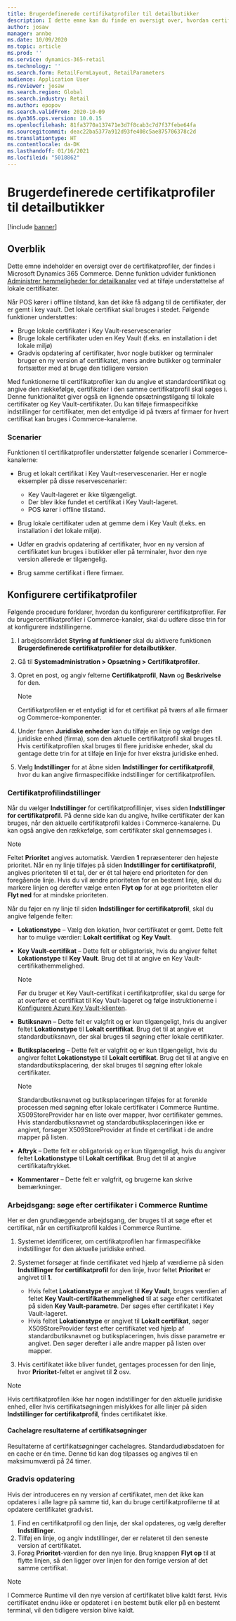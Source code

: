 ```yaml
---
title: Brugerdefinerede certifikatprofiler til detailbutikker
description: I dette emne kan du finde en oversigt over, hvordan certifikater bruges i detailbutikker.
author: josaw
manager: annbe
ms.date: 10/09/2020
ms.topic: article
ms.prod: ''
ms.service: dynamics-365-retail
ms.technology: ''
ms.search.form: RetailFormLayout, RetailParameters
audience: Application User
ms.reviewer: josaw
ms.search.region: Global
ms.search.industry: Retail
ms.author: epopov
ms.search.validFrom: 2020-10-09
ms.dyn365.ops.version: 10.0.15
ms.openlocfilehash: 81fa3770a137471e3d7f8cab3c7d7f37febe64fa
ms.sourcegitcommit: deac22ba5377a912d93fe408c5ae875706378c2d
ms.translationtype: HT
ms.contentlocale: da-DK
ms.lasthandoff: 01/16/2021
ms.locfileid: "5018862"
---
```

# <a name="user-defined-certificate-profiles-for-retail-stores"></a>Brugerdefinerede certifikatprofiler til detailbutikker

[!include [banner](../includes/banner.md)]


## <a name="overview"></a>Overblik

Dette emne indeholder en oversigt over de certifikatprofiler, der findes i Microsoft Dynamics 365 Commerce. Denne funktion udvider funktionen [Administrer hemmeligheder for detailkanaler](../dev-itpro/manage-secrets.md) ved at tilføje understøttelse af lokale certifikater.

Når POS kører i offline tilstand, kan det ikke få adgang til de certifikater, der er gemt i key vault. Det lokale certifikat skal bruges i stedet. Følgende funktioner understøttes:

- Bruge lokale certifikater i Key Vault-reservescenarier
- Bruge lokale certifikater uden en Key Vault (f.eks. en installation i det lokale miljø)
- Gradvis opdatering af certifikater, hvor nogle butikker og terminaler bruger en ny version af certifikatet, mens andre butikker og terminaler fortsætter med at bruge den tidligere version

Med funktionerne til certifikatprofiler kan du angive et standardcertifikat og angive den rækkefølge, certifikater i den samme certifikatprofil skal søges i. Denne funktionalitet giver også en lignende opsætningstilgang til lokale certifikater og Key Vault-certifikater. Du kan tilføje firmaspecifikke indstillinger for certifikater, men det entydige id på tværs af firmaer for hvert certifikat kan bruges i Commerce-kanalerne.

### <a name="scenarios"></a>Scenarier

Funktionen til certifikatprofiler understøtter følgende scenarier i Commerce-kanalerne:

- Brug et lokalt certifikat i Key Vault-reservescenarier. Her er nogle eksempler på disse reservescenarier:

    - Key Vault-lageret er ikke tilgængeligt.
    - Der blev ikke fundet et certifikat i Key Vault-lageret.
    - POS kører i offline tilstand.

- Brug lokale certifikater uden at gemme dem i Key Vault (f.eks. en installation i det lokale miljø).
- Udfør en gradvis opdatering af certifikater, hvor en ny version af certifikatet kun bruges i butikker eller på terminaler, hvor den nye version allerede er tilgængelig.
- Brug samme certifikat i flere firmaer.

## <a name="set-up-certificate-profiles"></a>Konfigurere certifikatprofiler

Følgende procedure forklarer, hvordan du konfigurerer certifikatprofiler. Før du brugercertifikatprofiler i Commerce-kanaler, skal du udføre disse trin for at konfigurere indstillingerne.

1. I arbejdsområdet **Styring af funktioner** skal du aktivere funktionen **Brugerdefinerede certifikatprofiler for detailbutikker**.
2. Gå til **Systemadministration \> Opsætning \> Certifikatprofiler**.
3. Opret en post, og angiv felterne **Certifikatprofil**, **Navn** og **Beskrivelse** for den.

    > [!NOTE]
    > Certifikatprofilen er et entydigt id for et certifikat på tværs af alle firmaer og Commerce-komponenter.

3. Under fanen **Juridiske enheder** kan du tilføje en linje og vælge den juridiske enhed (firma), som den aktuelle certifikatprofil skal bruges til. Hvis certifikatprofilen skal bruges til flere juridiske enheder, skal du gentage dette trin for at tilføje en linje for hver ekstra juridiske enhed.
4. Vælg **Indstillinger** for at åbne siden **Indstillinger for certifikatprofil**, hvor du kan angive firmaspecifikke indstillinger for certifikatprofilen.

### <a name="certificate-profile-settings"></a>Certifikatprofilindstillinger

Når du vælger **Indstillinger** for certifikatprofillinjer, vises siden **Indstillinger for certifikatprofil**. På denne side kan du angive, hvilke certifikater der kan bruges, når den aktuelle certifikatprofil kaldes i Commerce-kanalerne. Du kan også angive den rækkefølge, som certifikater skal gennemsøges i.

> [!NOTE]
> Feltet **Prioritet** angives automatisk. Værdien **1** repræsenterer den højeste prioritet. Når en ny linje tilføjes på siden **Indstillinger for certifikatprofil**, angives prioriteten til et tal, der er ét tal højere end prioriteten for den foregående linje. Hvis du vil ændre prioriteten for en bestemt linje, skal du markere linjen og derefter vælge enten **Flyt op** for at øge prioriteten eller **Flyt ned** for at mindske prioriteten.

Når du føjer en ny linje til siden **Indstillinger for certifikatprofil**, skal du angive følgende felter:

- **Lokationstype** – Vælg den lokation, hvor certifikatet er gemt. Dette felt har to mulige værdier: **Lokalt certifikat** og **Key Vault**.
- **Key Vault-certifikat** – Dette felt er obligatorisk, hvis du angiver feltet **Lokationstype** til **Key Vault**. Brug det til at angive en Key Vault-certifikathemmelighed.

    > [!NOTE]
    > Før du bruger et Key Vault-certifikat i certifikatprofiler, skal du sørge for at overføre et certifikat til Key Vault-lageret og følge instruktionerne i [Konfigurere Azure Key Vault-klienten](https://docs.microsoft.com/dynamics365/finance/localizations/setting-up-azure-key-vault-client).

- **Butiksnavn** – Dette felt er valgfrit og er kun tilgængeligt, hvis du angiver feltet **Lokationstype** til **Lokalt certifikat**. Brug det til at angive et standardbutiksnavn, der skal bruges til søgning efter lokale certifikater.
- **Butiksplacering** – Dette felt er valgfrit og er kun tilgængeligt, hvis du angiver feltet **Lokationstype** til **Lokalt certifikat**. Brug det til at angive en standardbutiksplacering, der skal bruges til søgning efter lokale certifikater.

    > [!NOTE]
    > Standardbutiksnavnet og butiksplaceringen tilføjes for at forenkle processen med søgning efter lokale certifikater i Commerce Runtime. X509StoreProvider har en liste over mapper, hvor certifikater gemmes. Hvis standardbutiksnavnet og standardbutiksplaceringen ikke er angivet, forsøger X509StoreProvider at finde et certifikat i de andre mapper på listen.

- **Aftryk** – Dette felt er obligatorisk og er kun tilgængeligt, hvis du angiver feltet **Lokationstype** til **Lokalt certifikat**. Brug det til at angive certifikataftrykket.
- **Kommentarer** – Dette felt er valgfrit, og brugerne kan skrive bemærkninger.

### <a name="workflow-searching-certificates-in-the-commerce-runtime"></a>Arbejdsgang: søge efter certifikater i Commerce Runtime

Her er den grundlæggende arbejdsgang, der bruges til at søge efter et certifikat, når en certifikatprofil kaldes i Commerce Runtime.

1. Systemet identificerer, om certifikatprofilen har firmaspecifikke indstillinger for den aktuelle juridiske enhed.
1. Systemet forsøger at finde certifikatet ved hjælp af værdierne på siden **Indstillinger for certifikatprofil** for den linje, hvor feltet **Prioritet** er angivet til **1**.

    - Hvis feltet **Lokationstype** er angivet til **Key Vault**, bruges værdien af feltet **Key Vault-certifikathemmelighed** til at søge efter certifikatet på siden **Key Vault-parametre**. Der søges efter certifikatet i Key Vault-lageret.
    - Hvis feltet **Lokationstype** er angivet til **Lokalt certifikat**, søger X509StoreProvider først efter certifikatet ved hjælp af standardbutiksnavnet og butiksplaceringen, hvis disse parametre er angivet. Den søger derefter i alle andre mapper på listen over mapper.

1. Hvis certifikatet ikke bliver fundet, gentages processen for den linje, hvor **Prioritet**-feltet er angivet til **2** osv.

> [!NOTE]
> Hvis certifikatprofilen ikke har nogen indstillinger for den aktuelle juridiske enhed, eller hvis certifikatsøgningen mislykkes for alle linjer på siden **Indstillinger for certifikatprofil**, findes certifikatet ikke.

#### <a name="caching-the-results-of-certificate-searches"></a>Cachelagre resultaterne af certifikatsøgninger

Resultaterne af certifikatsøgninger cachelagres. Standardudløbsdatoen for en cache er én time. Denne tid kan dog tilpasses og angives til en maksimumværdi på 24 timer.

### <a name="gradual-update"></a>Gradvis opdatering

Hvis der introduceres en ny version af certifikatet, men det ikke kan opdateres i alle lagre på samme tid, kan du bruge certifikatprofilerne til at opdatere certifikatet gradvist.

1. Find en certifikatprofil og den linje, der skal opdateres, og vælg derefter **Indstillinger**.
1. Tilføj en linje, og angiv indstillinger, der er relateret til den seneste version af certifikatet.
1. Forøg **Prioritet**-værdien for den nye linje. Brug knappen **Flyt op** til at flytte linjen, så den ligger over linjen for den forrige version af det samme certifikat.

> [!NOTE]
> I Commerce Runtime vil den nye version af certifikatet blive kaldt først. Hvis certifikatet endnu ikke er opdateret i en bestemt butik eller på en bestemt terminal, vil den tidligere version blive kaldt.
